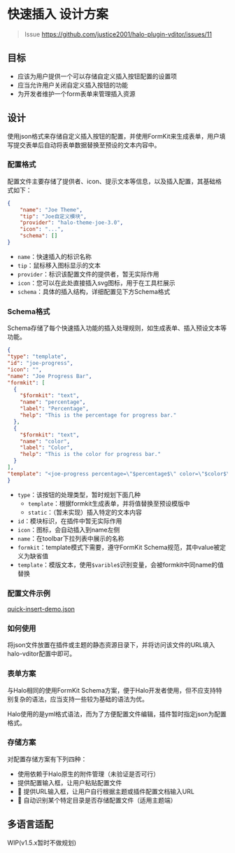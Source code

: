 # 快速插入 设计方案

> Issue https://github.com/justice2001/halo-plugin-vditor/issues/11
 
## 目标

- 应该为用户提供一个可以存储自定义插入按钮配置的设置项
- 应当允许用户关闭自定义插入按钮的功能
- 为开发者维护一个form表单来管理插入资源

## 设计

使用json格式来存储自定义插入按钮的配置，并使用FormKit来生成表单，用户填写提交表单后自动将表单数据替换至预设的文本内容中。

### 配置格式

配置文件主要存储了提供者、icon、提示文本等信息，以及插入配置，其基础格式如下：

```json
{
    "name": "Joe Theme",
    "tip": "Joe自定义模块",
    "provider": "halo-theme-joe-3.0",
    "icon": "...",
    "schema": []
}
```

- `name`：快速插入的标识名称
- `tip`：鼠标移入图标显示的文本
- `provider`：标识该配置文件的提供者，暂无实际作用
- `icon`：您可以在此处直接插入svg图标，用于在工具栏展示
- `schema`：具体的插入结构，详细配置见下方Schema格式

### Schema格式

Schema存储了每个快速插入功能的插入处理规则，如生成表单、插入预设文本等功能。

```json
{
"type": "template",
"id": "joe-progress",
"icon": "",
"name": "Joe Progress Bar",
"formkit": [
  {
    "$formkit": "text",
    "name": "percentage",
    "label": "Percentage",
    "help": "This is the percentage for progress bar."
  },
  {
    "$formkit": "text",
    "name": "color",
    "label": "Color",
    "help": "This is the color for progress bar."
  }
],
"template": "<joe-progress percentage=\"$percentage$\" color=\"$color$\"></joe-progress>"
}
```

- `type`：该按钮的处理类型，暂时规划下面几种
  - `template`：根据formkit生成表单，并将值替换至预设模版中
  - `static`：（暂未实现）插入特定的文本内容
- `id`：模块标识，在插件中暂无实际作用
- `icon`：图标，会自动插入到name左侧
- `name`：在toolbar下拉列表中展示的名称
- `formkit`：template模式下需要，遵守FormKit Schema规范，其中value被定义为缺省值
- `template`：模版文本，使用`$varible$`识别变量，会被formkit中同name的值替换

### 配置文件示例

[quick-insert-demo.json](quick-insert-demo.json)

### 如何使用

将json文件放置在插件或主题的静态资源目录下，并将访问该文件的URL填入halo-vditor配置中即可。

### 表单方案

与Halo相同的使用FormKit Schema方案，便于Halo开发者使用，但不应支持特别复杂的语法，应当支持一些较为基础的语法为优。

Halo使用的是yml格式语法，而为了方便配置文件编辑，插件暂时指定json为配置格式。

### 存储方案

对配置存储方案有下列四种：

- 使用依赖于Halo原生的附件管理（未验证是否可行）
- 提供配置输入框，让用户粘贴配置文件
- 🌟 提供URL输入框，让用户自行根据主题或插件配置文档输入URL
- 🌟 自动识别某个特定目录是否存储配置文件（适用主题端）

## 多语言适配

WIP(v1.5.x暂时不做规划)